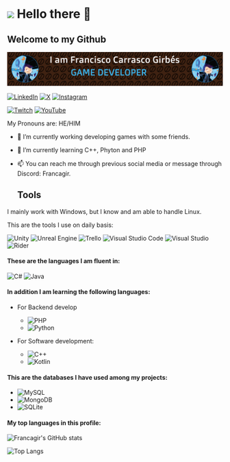 # <img src ="https://i.giphy.com/media/v1.Y2lkPTc5MGI3NjExeGFqaWt1MjV0dHpjcmxjd3k3YXl2eG91NmF4eDV3MWx6dXBkN3FtaSZlcD12MV9pbnRlcm5hbF9naWZfYnlfaWQmY3Q9cw/kXixecGzl2gBlpO4SQ/giphy.gif" width="100"/> Hello there 👋
## Welcome to my Github
![Banner de Francagir](francagir-dev.png)

[![LinkedIn](https://img.shields.io/badge/linkedin-%230077B5.svg?style=for-the-badge&logo=linkedin&logoColor=white)](https://www.linkedin.com/in/franciscocarrascogirbés/)
[![X](https://img.shields.io/badge/X-%23000000.svg?style=for-the-badge&logo=X&logoColor=white)](https://x.com/francagir95)
[![Instagram](https://img.shields.io/badge/Instagram-%23E4405F.svg?style=for-the-badge&logo=Instagram&logoColor=white)](https://www.instagram.com/francagir/)


[![Twitch](https://img.shields.io/badge/Twitch-%239146FF.svg?style=for-the-badge&logo=Twitch&logoColor=white)](https://www.twitch.tv/francagir)
[![YouTube](https://img.shields.io/badge/YouTube-%23FF0000.svg?style=for-the-badge&logo=YouTube&logoColor=white)](https://www.youtube.com/channel/UCAVIe3VfVss2cRk8sVG6dLA)



My Pronouns are: HE/HIM

- 🔭 I’m currently working developing games with some friends.
- 🌱 I’m currently learning C++, Phyton and PHP

- 📫 You can reach me through previous social media or message through Discord: Francagir.
	

    ## Tools
I mainly work with Windows, but I know and am able to handle Linux.

This are the tools I use on daily basis:

![Unity](https://img.shields.io/badge/unity-%23000000.svg?style=for-the-badge&logo=unity&logoColor=white) 
![Unreal Engine](https://img.shields.io/badge/unrealengine-%23313131.svg?style=for-the-badge&logo=unrealengine&logoColor=white) 
![Trello](https://img.shields.io/badge/Trello-%23026AA7.svg?style=for-the-badge&logo=Trello&logoColor=white)
![Visual Studio Code](https://img.shields.io/badge/Visual%20Studio%20Code-0078d7.svg?style=for-the-badge&logo=visual-studio-code&logoColor=white) 
![Visual Studio](https://img.shields.io/badge/Visual%20Studio-5C2D91.svg?style=for-the-badge&logo=visual-studio&logoColor=white) 
![Rider](https://img.shields.io/badge/Rider-000000.svg?style=for-the-badge&logo=Rider&logoColor=white&color=black&labelColor=crimson)

 #### These are the languages I am fluent in:
![C#](https://img.shields.io/badge/c%23-%23239120.svg?style=for-the-badge&logo=csharp&logoColor=white) 
![Java](https://img.shields.io/badge/java-%23ED8B00.svg?style=for-the-badge&logo=openjdk&logoColor=white)

#### In addition I am learning the following languages: 
* For Backend develop
    - ![PHP](https://img.shields.io/badge/php-%23777BB4.svg?style=for-the-badge&logo=php&logoColor=white)
    - ![Python](https://img.shields.io/badge/python-3670A0?style=for-the-badge&logo=python&logoColor=ffdd54) 

 *  For Software development:
    - ![C++](https://img.shields.io/badge/c++-%2300599C.svg?style=for-the-badge&logo=c%2B%2B&logoColor=white)
    - ![Kotlin](https://img.shields.io/badge/kotlin-%237F52FF.svg?style=for-the-badge&logo=kotlin&logoColor=white)

#### This are the databases I have used among my projects:
* ![MySQL](https://img.shields.io/badge/mysql-4479A1.svg?style=for-the-badge&logo=mysql&logoColor=white)
* ![MongoDB](https://img.shields.io/badge/MongoDB-%234ea94b.svg?style=for-the-badge&logo=mongodb&logoColor=white)
* ![SQLite](https://img.shields.io/badge/sqlite-%2307405e.svg?style=for-the-badge&logo=sqlite&logoColor=white)

#### My top languages in this profile:
![Francagir's GitHub stats](https://github-readme-stats.vercel.app/api?username=francagir-dev&show_icons=true&theme=radical)


![Top Langs](https://github-readme-stats.vercel.app/api/top-langs/?username=francagir-dev&langs_count=8&theme=dark)